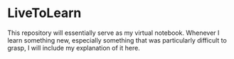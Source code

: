 # LiveToLearn

This repository will essentially serve as my virtual notebook. Whenever I learn something new, especially something that was particularly difficult to grasp, I will include my explanation of it here. 
